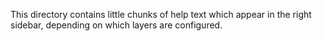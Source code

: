 This directory contains little chunks of help text which appear in the
right sidebar, depending on which layers are configured.
